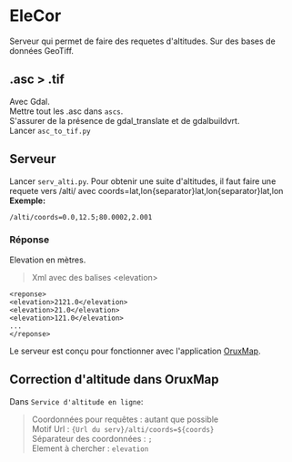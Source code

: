 # EleCor
Serveur qui permet de faire des requetes d'altitudes. Sur des bases de données GeoTiff.

## .asc > .tif
Avec Gdal.</br>
Mettre tout les .asc dans `ascs`.</br>
S'assurer de la présence de gdal_translate et de gdalbuildvrt.</br>
Lancer `asc_to_tif.py`</br>

## Serveur
Lancer `serv_alti.py`.
Pour obtenir une suite d'altitudes, il faut faire une requete vers /alti/ avec coords=lat,lon{separator}lat,lon{separator}lat,lon</br>
**Exemple:**
```
/alti/coords=0.0,12.5;80.0002,2.001
```
### Réponse </br>
Elevation en mètres.
 > Xml avec des balises \<elevation\>
```
<reponse>
<elevation>2121.0</elevation>
<elevation>21.0</elevation>
<elevation>121.0</elevation>
...
</reponse>
```
Le serveur est conçu pour fonctionner avec l'application [OruxMap](https://oruxmaps.com/cs/en/).
## Correction d'altitude dans OruxMap
Dans `Service d'altitude en ligne`:
> Coordonnées pour requêtes : autant que possible </br>
> Motif Url : `{Url du serv}/alti/coords=${coords}`</br>
> Séparateur des coordonnées : `;`</br>
> Element à chercher : `elevation`
